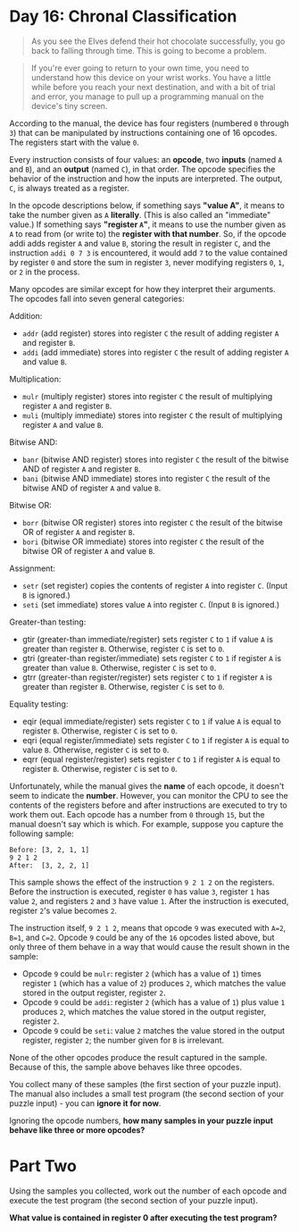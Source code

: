 # Day 16: Chronal Classification

> As you see the Elves defend their hot chocolate successfully, you go back to falling through time. This is going to become a problem.

> If you're ever going to return to your own time, you need to understand how this device on your wrist works. You have a little while before you reach your next destination, and with a bit of trial and error, you manage to pull up a programming manual on the device's tiny screen.

According to the manual, the device has four registers (numbered `0` through `3`) that can be manipulated by instructions containing one of 16 opcodes. The registers start with the value `0`.

Every instruction consists of four values: an **opcode**, two **inputs** (named `A` and `B`), and an **output** (named `C`), in that order. The opcode specifies the behavior of the instruction and how the inputs are interpreted. The output, `C`, is always treated as a register.

In the opcode descriptions below, if something says **"value A"**, it means to take the number given as `A` **literally**. (This is also called an "immediate" value.) If something says **"register `A`"**, it means to use the number given as `A` to read from (or write to) the **register with that number**. So, if the opcode addi adds register `A` and value `B`, storing the result in register `C`, and the instruction `addi 0 7 3` is encountered, it would add `7` to the value contained by register `0` and store the sum in register `3`, never modifying registers `0`, `1`, or `2` in the process.

Many opcodes are similar except for how they interpret their arguments. The opcodes fall into seven general categories:

Addition:

- `addr` (add register) stores into register `C` the result of adding register `A` and register `B`.
- `addi` (add immediate) stores into register `C` the result of adding register `A` and value `B`.

Multiplication:

- `mulr` (multiply register) stores into register `C` the result of multiplying register `A` and register `B`.
- `muli` (multiply immediate) stores into register `C` the result of multiplying register `A` and value `B`.

Bitwise AND:

- `banr` (bitwise AND register) stores into register `C` the result of the bitwise AND of register `A` and register `B`.
- `bani` (bitwise AND immediate) stores into register `C` the result of the bitwise AND of register `A` and value `B`.

Bitwise OR:

- `borr` (bitwise OR register) stores into register `C` the result of the bitwise OR of register `A` and register `B`.
- `bori` (bitwise OR immediate) stores into register `C` the result of the bitwise OR of register `A` and value `B`.

Assignment:

- `setr` (set register) copies the contents of register `A` into register `C`. (Input `B` is ignored.)
- `seti` (set immediate) stores value `A` into register `C`. (Input `B` is ignored.)

Greater-than testing:

- gtir (greater-than immediate/register) sets register `C` to `1` if value `A` is greater than register `B`. Otherwise, register `C` is set to `0`.
- gtri (greater-than register/immediate) sets register `C` to `1` if register `A` is greater than value `B`. Otherwise, register `C` is set to `0`.
- gtrr (greater-than register/register) sets register `C` to `1` if register `A` is greater than register `B`. Otherwise, register `C` is set to `0`.

Equality testing:

- eqir (equal immediate/register) sets register `C` to `1` if value `A` is equal to register `B`. Otherwise, register `C` is set to `0`.
- eqri (equal register/immediate) sets register `C` to `1` if register `A` is equal to value `B`. Otherwise, register `C` is set to `0`.
- eqrr (equal register/register) sets register `C` to `1` if register `A` is equal to register `B`. Otherwise, register `C` is set to `0`.

Unfortunately, while the manual gives the **name** of each opcode, it doesn't seem to indicate the **number**. However, you can monitor the CPU to see the contents of the registers before and after instructions are executed to try to work them out. Each opcode has a number from `0` through `15`, but the manual doesn't say which is which. For example, suppose you capture the following sample:

```
Before: [3, 2, 1, 1]
9 2 1 2
After:  [3, 2, 2, 1]
```

This sample shows the effect of the instruction `9 2 1 2` on the registers. Before the instruction is executed, register `0` has value `3`, register `1` has value `2`, and registers `2` and `3` have value `1`. After the instruction is executed, register `2`'s value becomes `2`.

The instruction itself, `9 2 1 2`, means that opcode `9` was executed with `A=2`, `B=1`, and `C=2`. Opcode `9` could be any of the `16` opcodes listed above, but only three of them behave in a way that would cause the result shown in the sample:

- Opcode `9` could be `mulr`: register `2` (which has a value of `1`) times register `1` (which has a value of `2`) produces `2`, which matches the value stored in the output register, register `2`.
- Opcode `9` could be `addi`: register `2` (which has a value of `1`) plus value `1` produces `2`, which matches the value stored in the output register, register `2`.
- Opcode `9` could be `seti`: value `2` matches the value stored in the output register, register `2`; the number given for `B` is irrelevant.

None of the other opcodes produce the result captured in the sample. Because of this, the sample above behaves like three opcodes.

You collect many of these samples (the first section of your puzzle input). The manual also includes a small test program (the second section of your puzzle input) - you can **ignore it for now**.

Ignoring the opcode numbers, **how many samples in your puzzle input behave like three or more opcodes?**

# Part Two

Using the samples you collected, work out the number of each opcode and execute the test program (the second section of your puzzle input).

**What value is contained in register 0 after executing the test program?**
